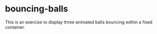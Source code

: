 # bouncing-balls
This is an exercise to display three animated balls bouncing within a fixed container.
